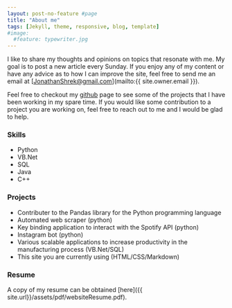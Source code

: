 ```yaml
---
layout: post-no-feature #page
title: "About me"
tags: [Jekyll, theme, responsive, blog, template]
#image:
  #feature: typewriter.jpg
---
```


I like to share my thoughts and opinions on topics that resonate with me. My goal is to post a new article every Sunday. If you enjoy any of my content or have any advice as to how I can improve the site, feel free to send me an email at [JonathanShrek@gmail.com](mailto:{{ site.owner.email }}).

Feel free to checkout my [github](https://github.com/JonathanShrek) page to see some of the projects that I have been working in my spare time. If you would like some contribution to a project you are working on, feel free to reach out to me and I would be glad to help.

### Skills
* Python
* VB.Net
* SQL
* Java
* C++

### Projects
* Contributer to the Pandas library for the Python programming language
* Automated web scraper (python)
* Key binding application to interact with the Spotify API (python)
* Instagram bot (python)
* Various scalable applications to increase productivity in the manufacturing process (VB.Net/SQL)
* This site you are currently using (HTML/CSS/Markdown)

### Resume
A copy of my resume can be obtained [here]({{ site.url}}/assets/pdf/websiteResume.pdf).